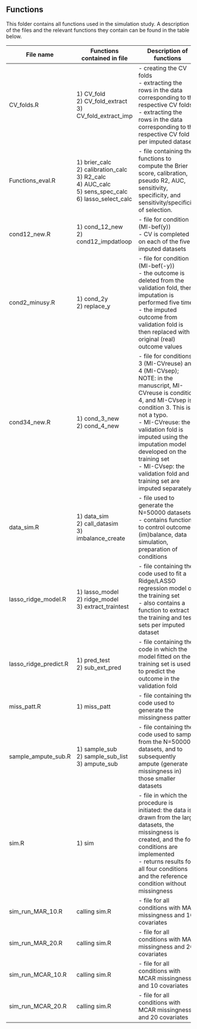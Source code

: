 ## Functions

This folder contains all functions used in the simulation study. A description of the files and the relevant functions they contain can be found in the table below.







| File name             | Functions contained in file                                                                                                        | Description of functions                                                                                                                                                                                                                                                                                                                                      |
|-----------------------|------------------------------------------------------------------------------------------------------------------------------------------|---------------------------------------------------------------------------------------------------------------------------------------------------------------------------------------------------------------------------------------------------------------------------------------------------------------------------------------------------------------|
| CV_folds.R            | 1) CV_fold <br/>  2) CV_fold_extract<br/>  3) CV_fold_extract_imp                                                                        | - creating the CV folds <br/>  - extracting the rows in the data corresponding to the respective CV folds <br/>  - extracting the rows in the data corresponding to the respective CV fold per imputed dataset                                                                                                                                                |
| Functions_eval.R      | 1) brier_calc <br/>  2) calibration_calc <br/>  3) R2_calc <br/>  4) AUC_calc <br/>  5) sens_spec_calc <br/>  6) lasso_select_calc <br/> | - file containing the functions to compute the Brier score, calibration, pseudo R2, AUC, sensitivity, specificity, and sensitivity/specificity of selection.                                                                                                                                                                                                  |
| cond12_new.R          | 1) cond_12_new <br/>  2) cond12_impdatloop                                                                                               | - file for condition 1 (MI-bef(y)) <br/>  - CV is completed on each of the five imputed datasets <br/>                                                                                                                                                                                                                                                        |
| cond2_minusy.R        | 1) cond_2y <br/>  2) replace_y                                                                                                           | - file for condition 2 (MI-bef(-y)) <br/>  - the outcome is deleted from the validation fold, then imputation is performed five times <br/>  - the imputed outcome from validation fold is then replaced with original (real) outcome values <br/>                                                                                                            |
| cond34_new.R          | 1) cond_3_new <br/>  2) cond_4_new                                                                                                       | - file for conditions 3 (MI-CVreuse) and 4 (MI-CVsep); NOTE: in the manuscript, MI-CVreuse is condition 4, and MI-CVsep is condition 3. This is not a typo. <br/>  - MI-CVreuse: the validation fold is imputed using the imputation model developed on the training set <br/>  - MI-CVsep: the validation fold and training set are imputed separately <br/> |
| data_sim.R            | 1) data_sim <br/>  2) call_datasim <br/>  3) imbalance_create                                                                            | - file used to generate the N=50000 datasets <br/>  - contains functions to control outcome (im)balance, data simulation, preparation of conditions <br/>                                                                                                                                                                                                     |
| lasso_ridge_model.R   | 1) lasso_model <br/>  2) ridge_model <br/>  3) extract_traintest                                                                         | - file containing the code used to fit a Ridge/LASSO regression model on the training set <br/>  - also contains a function to extract the training and test sets per imputed dataset <br/>                                                                                                                                                                   |
| lasso_ridge_predict.R | 1) pred_test <br/>  2) sub_ext_pred                                                                                                      | - file containing the code in which the model fitted on the training set is used to predict the outcome in the validation fold <br/>                                                                                                                                                                                                                          |
| miss_patt.R           | 1) miss_patt                                                                                                                             | - file containing the code used to generate the missingness pattern                                                                                                                                                                                                                                                                                           |
| sample_ampute_sub.R   | 1) sample_sub <br/>  2) sample_sub_list <br/>  3) ampute_sub                                                                             | - file containing the code used to sample from the N=50000 datasets, and to subsequently ampute (generate missingness in) those smaller datasets                                                                                                                                                                                                              |
| sim.R                 | 1) sim                                                                                                                                   | - file in which the procedure is initiated: the data is drawn from the large datasets, the missingness is created, and the four conditions are implemented <br/>  - returns results for all four conditions and the reference condition without missingness                                                                                                   |
| sim_run_MAR_10.R      | calling sim.R                                                                                                                            | - file for all conditions with MAR missingness and 10 covariates                                                                                                                                                                                                                                                                                              |
| sim_run_MAR_20.R      | calling sim.R                                                                                                                            | - file for all conditions with MAR missingness and 20 covariates                                                                                                                                                                                                                                                                                              |
| sim_run_MCAR_10.R     | calling sim.R                                                                                                                            | - file for all conditions with MCAR missingness and 10 covariates                                                                                                                                                                                                                                                                                             |
| sim_run_MCAR_20.R     | calling sim.R                                                                                                                            | - file for all conditions with MCAR missingness and 20 covariates                                                                                                                                         
